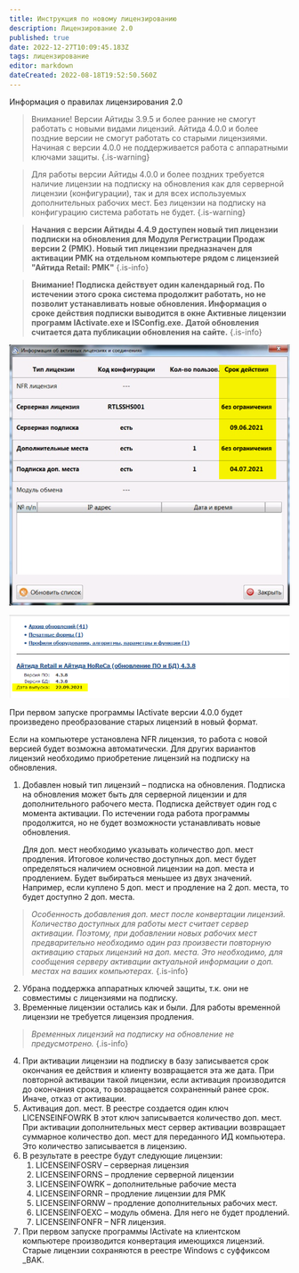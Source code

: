 ```yaml
---
title: Инструкция по новому лицензированию
description: Лицензирование 2.0
published: true
date: 2022-12-27T10:09:45.183Z
tags: лицензирование
editor: markdown
dateCreated: 2022-08-18T19:52:50.560Z
---
```


Информация о правилах лицензирования 2.0

> Внимание! Версии Айтиды 3.9.5 и более ранние не смогут работать с новыми видами лицензий. Айтида 4.0.0 и более поздние версии не смогут работать со старыми лицензиями. Начиная с версии 4.0.0 не поддерживается работа с аппаратными ключами защиты.
{.is-warning}


> Для работы версии Айтиды 4.0.0 и более поздних требуется наличие лицензии на подписку на обновления как для серверной лицензии (конфигурации), так и для всех используемых дополнительных рабочих мест. Без лицензии на подписку на конфигурацию система работать не будет.
{.is-warning}

> **Начания с версии Айтиды 4.4.9 доступен новый тип лицензии подписки на обновления для Модуля Регистрации Продаж версии 2 (РМК). Новый тип лицензии предназначен для активации РМК на отдельном компьютере рядом с лицензией "Айтида Retail: РМК"**
{.is-info}

> **Внимание! Подписка действует один календарный год. По истечении этого срока система продолжит работать, но не позволит устанавливать новые обновления. Информация о сроке действия подписки выводится в окне Активные лицензии программ IActivate.exe и ISConfig.exe. Датой обновления считается дата публикации обновления на сайте.**
{.is-info}


![](/images/licensing/f1f30364239539ad41625262e4fcea72.png)

![](/images/licensing/ba19724ca6aef9a5c06ff0fb365bdf95.png)

При первом запуске программы IActivate версии 4.0.0 будет произведено преобразование старых лицензий в новый формат.

Если на компьютере установлена NFR лицензия, то работа с новой версией будет возможна автоматически. Для других вариантов лицензий необходимо приобретение лицензий на подписку на обновления.

1.  Добавлен новый тип лицензий – подписка на обновления. Подписка на обновления может быть для серверной лицензии и для дополнительного рабочего места. Подписка действует один год с момента активации. По истечении года работа программы продолжится, но не будет возможности устанавливать новые обновления.

    Для доп. мест необходимо указывать количество доп. мест продления. Итоговое количество доступных доп. мест будет определяться наличием основной лицензии на доп. места и продлением. Будет выбираться меньшее из двух значений. Например, если куплено 5 доп. мест и продление на 2 доп. места, то будет доступно 2 доп. места.

>  *Особенность добавления доп. мест после конвертации лицензий. Количество доступных для работы мест считает сервер активации. Поэтому, при добавлении новых рабочих мест предварительно необходимо один раз произвести повторную активацию старых лицензий на доп. места. Это необходимо, для сообщения серверу активации актуальной информации о доп. местах на ваших компьютерах.*
{.is-info}

2.  Убрана поддержка аппаратных ключей защиты, т.к. они не совместимы с лицензиями на подписку.
3.  Временные лицензии остались как и были. Для работы временной лицензии не требуется лицензия продления.

> *Временных лицензий на подписку на обновление не предусмотрено.*
{.is-info}

4.  При активации лицензии на подписку в базу записывается срок окончания ее действия и клиенту возвращается эта же дата. При повторной активации такой лицензии, если активация производится до окончания срока, то возвращается сохраненный ранее срок. Иначе, отказ от активации.
5.  Активация доп. мест. В реестре создается один ключ LICENSEINFOWRK В этот ключ записывается количество доп. мест. При активации дополнительных мест сервер активации возвращает суммарное количество доп. мест для переданного ИД компьютера. Это количество записывается в лицензию.
6.  В результате в реестре будут следующие лицензии:
    1.  LICENSEINFOSRV – серверная лицензия
    2.  LICENSEINFORNS – продление серверной лицензии
    3.  LICENSEINFOWRK – дополнительные рабочие места
    4.	LICENSEINFORNR – продление лицензии для РМК
    5.  LICENSEINFORNW – продление дополнительных рабочих мест.
    6.  LICENSEINFOEXC – модуль обмена. Для него не будет продлений.
    7.  LICENSEINFONFR – NFR лицензия.
7.  При первом запуске программы IActivate на клиентском компьютере производится конвертация имеющихся лицензий. Старые лицензии сохраняются в реестре Windows с суффиксом \_BAK.
